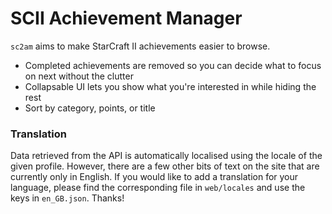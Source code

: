 # SCII Achievement Manager

`sc2am` aims to make StarCraft II achievements easier to browse.
  - Completed achievements are removed so you can decide what to focus on
    next without the clutter
  - Collapsable UI lets you show what you're interested in while hiding the rest
  - Sort by category, points, or title


### Translation

Data retrieved from the API is automatically localised using the locale
of the given profile. However, there are a few other bits of text on
the site that are currently only in English. If you would like to add
a translation for your language, please find the corresponding file in
`web/locales` and use the keys in `en_GB.json`. Thanks!
